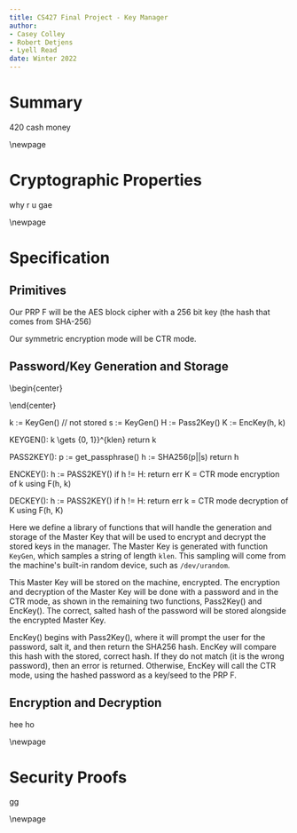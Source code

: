 ```yaml
---
title: CS427 Final Project - Key Manager
author:
- Casey Colley
- Robert Detjens
- Lyell Read
date: Winter 2022
---
```


# Summary

420 cash money

\newpage

# Cryptographic Properties

why r u gae

\newpage

# Specification

## Primitives

Our PRP F will be the AES block cipher with a 256 bit key (the hash that comes from SHA-256)

Our symmetric encryption mode will be CTR mode.

## Password/Key Generation and Storage

\begin{center}



\end{center}

k := KeyGen()   // not stored
s := KeyGen()
H := Pass2Key()
K := EncKey(h, k)

KEYGEN():
  k \gets {0, 1}}^{klen}
  return k

PASS2KEY():
  p := get_passphrase()
  h := SHA256(p||s)
  return h

ENCKEY():
  h := PASS2KEY()
  if h != H:
    return err
  K = CTR mode encryption of k using F(h, k)

DECKEY():
    h := PASS2KEY()
    if h != H:
      return err
    k = CTR mode decryption of K using F(h, K)

Here we define a library of functions that will handle the generation and storage of the Master Key that will be used to encrypt and decrypt the stored keys in the manager. The Master Key is generated with function `KeyGen`, which samples a string of length `klen`. This sampling will come from the machine's built-in random device, such as `/dev/urandom`.

This Master Key will be stored on the machine, encrypted. The encryption and decryption of the Master Key will be done with a password and in the CTR mode, as shown in the remaining two functions, Pass2Key() and EncKey(). The correct, salted hash of the password will be stored alongside the encrypted Master Key. 

EncKey() begins with Pass2Key(), where it will prompt the user for the password, salt it, and then return the SHA256 hash.  EncKey will compare this hash with the stored, correct hash. If they do not match (it is the wrong password), then an error is returned. Otherwise, EncKey will call the CTR mode, using the hashed password as a key/seed to the PRP F. 

## Encryption and Decryption

hee ho

\newpage

# Security Proofs

gg

\newpage

